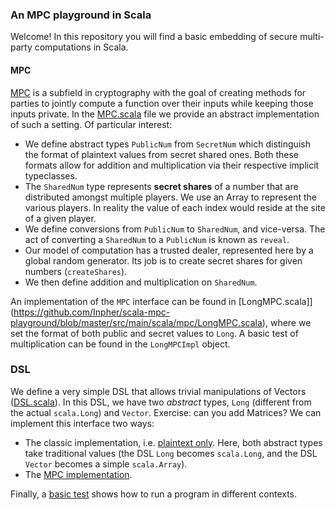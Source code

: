 ### An MPC playground in Scala

Welcome! In this repository you will find a basic embedding of secure multi-party computations in Scala.

#### MPC

[MPC](https://en.wikipedia.org/wiki/Secure_multi-party_computation) is a subfield in cryptography with the goal of creating methods for parties to jointly compute a function over their inputs while keeping those inputs private. In the [MPC.scala](https://github.com/Inpher/scala-mpc-playground/blob/master/src/main/scala/mpc/MPC.scala) file we provide an abstract implementation of such a setting. Of particular interest:

 - We define abstract types `PublicNum` from `SecretNum` which distinguish the format of plaintext values from secret shared ones. Both these formats allow for addition and multiplication via their respective implicit typeclasses.
 - The `SharedNum` type represents __secret shares__ of a number that are distributed amongst multiple players. We use an Array to represent the various players. In reality the value of each index would reside at the site of a given player.
 - We define conversions from `PublicNum` to `SharedNum`, and vice-versa. The act of converting a `SharedNum` to a `PublicNum` is known as `reveal`.
  - Our model of computation has a trusted dealer, represented here by a global random generator. Its job is to create secret shares for given numbers (`createShares`).
  - We then define addition and multiplication on `SharedNum`.

 An implementation of the `MPC` interface can be found in [LongMPC.scala]](https://github.com/Inpher/scala-mpc-playground/blob/master/src/main/scala/mpc/LongMPC.scala), where we set the format of both public and secret values to `Long`. A basic test of multiplication can be found in the `LongMPCImpl` object.

 ### DSL
 We define a very simple DSL that allows trivial manipulations of Vectors ([DSL.scala](https://github.com/Inpher/scala-mpc-playground/blob/master/src/main/scala/dsl/DSL.scala)). In this DSL, we have two _abstract_ types, `Long` (different from the actual `scala.Long`) and `Vector`. Exercise: can you add Matrices?
 We can implement this interface two ways:

  - The classic implementation, i.e. [plaintext only](https://github.com/Inpher/scala-mpc-playground/blob/master/src/main/scala/dsl/ClassicImpl.scala). Here, both abstract types take traditional values (the DSL `Long` becomes `scala.Long`, and the DSL `Vector` becomes a simple `scala.Array`).
  - The [MPC implementation](https://github.com/Inpher/scala-mpc-playground/blob/master/src/main/scala/dsl/MPCImpl.scala).

Finally, a [basic test](https://github.com/Inpher/scala-mpc-playground/blob/master/src/main/scala/dsl/DSLTest.scala) shows how to run a program in different contexts.
